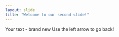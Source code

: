 ```yaml
---
layout: slide
title: "Welcome to our second slide!"
---
```

Your text - brand new
Use the left arrow to go back!